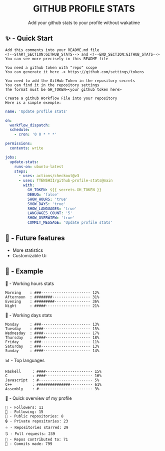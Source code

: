 <h1 align="center">GITHUB PROFILE STATS</h1>
<p align="center">Add your github stats to your profile without wakatime</p>

## ✨ - Quick Start
```
Add this comments into your README.md file
<!--START_SECTION:GITHUB_STATS--> and <!--END_SECTION:GITHUB_STATS-->
You can see more precisely in this README file
```
```
You need a github token with "repo" scope
You can generate it here -> https://github.com/settings/tokens
```
```
You need to add the GitHub Token in the repository secrets
You can find it in the repository settings
The format must be GH_TOKEN=<your github token here>
```
```
Create a github Workflow File into your repository
Here is a simple exemple:
```
```yml
name: 'Update profile stats'

on:
  workflow_dispatch:
  schedule:
    - cron: '0 0 * * *'

permissions:
  contents: write

jobs:
  update-stats:
    runs-on: ubuntu-latest
    steps:
      - uses: actions/checkout@v3
      - uses: TTENSHII/github-profile-stats@main
        with:
          GH_TOKEN: ${{ secrets.GH_TOKEN }}
          DEBUG: 'false'
          SHOW_HOURS: 'true'
          SHOW_DAYS: 'true'
          SHOW_LANGUAGES: 'true'
          LANGUAGES_COUNT: '5'
          SHOW_OVERWIEW: 'true'
          COMMIT_MESSAGE: 'Update profile stats'
```

## 🔖 - Future features
- More statistics
- Customizable Ui

## 📘 - Example

<!--START_SECTION:GITHUB_STATS-->
🌉 - Working hours stats
```text
Morning    : ###······················ 12%
Afternoon  : ########················· 31%
Evening    : #########················ 36%
Night      : #####···················· 21%
```
📅 - Working days stats
```text
Monday     : ###······················ 13%
Tuesday    : ####····················· 15%
Wednesday  : ####····················· 17%
Thursday   : #####···················· 18%
Friday     : ###······················ 11%
Saturday   : ###······················ 13%
Sunday     : ####····················· 14%
```
📊 - Top languages
```text
Haskell     : ####····················· 15%
C           : ####····················· 16%
Javascript  : #························ 5%
C++         : ###############·········· 61%
Assembly    : #························ 3%
```
🎏 - Quick overview of my profile
```text
👥 - Followers: 11
👤 - Following: 15
📂 - Public repositories: 8
🔒 - Private repositories: 23
⭐ - Repositories starred: 29
🔃 - Pull requests: 239
🐲 - Repos contributed to: 71
🍃 - Commits made: 799
```
<!--END_SECTION:GITHUB_STATS-->
